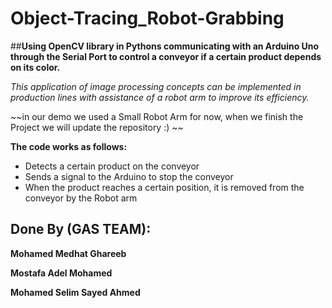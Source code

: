 # Object-Tracing_Robot-Grabbing

##**Using OpenCV library in Pythons communicating with an Arduino Uno through the Serial Port to control a conveyor if a certain product depends on its color.**

_This application of image processing concepts can be implemented in production lines with assistance of a robot arm to improve its efficiency._

~~in our demo we used a Small Robot Arm for now, when we finish the  Project we will update the repository :) ~~

**The code works as follows:**

- Detects a certain product on the conveyor 
- Sends a signal to the Arduino to stop the conveyor 
- When the product reaches a certain position, it is removed from the conveyor by the Robot 
arm


## Done By (GAS TEAM):
**Mohamed Medhat Ghareeb**

**Mostafa Adel Mohamed**

**Mohamed Selim Sayed Ahmed**
